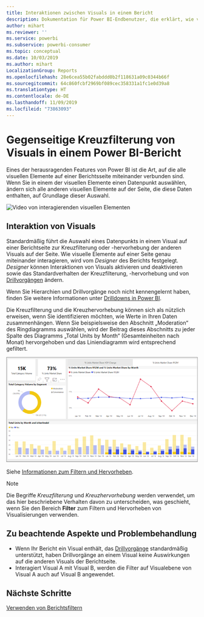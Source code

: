 ```yaml
---
title: Interaktionen zwischen Visuals in einem Bericht
description: Dokumentation für Power BI-Endbenutzer, die erklärt, wie visuelle Elemente auf einer Berichtsseite interagieren.
author: mihart
ms.reviewer: ''
ms.service: powerbi
ms.subservice: powerbi-consumer
ms.topic: conceptual
ms.date: 10/03/2019
ms.author: mihart
LocalizationGroup: Reports
ms.openlocfilehash: 28e6cea55b02fabddd0b2f118631a09c0344b66f
ms.sourcegitcommit: 64c860fcbf2969bf089cec358331a1fc1e0d39a8
ms.translationtype: HT
ms.contentlocale: de-DE
ms.lasthandoff: 11/09/2019
ms.locfileid: "73863093"
---
```

# <a name="how-visuals-cross-filter-each-other-in-a-power-bi-report"></a>Gegenseitige Kreuzfilterung von Visuals in einem Power BI-Bericht
Eines der herausragenden Features von Power BI ist die Art, auf die alle visuellen Elemente auf einer Berichtsseite miteinander verbunden sind. Wenn Sie in einem der visuellen Elemente einen Datenpunkt auswählen, ändern sich alle anderen visuellen Elemente auf der Seite, die diese Daten enthalten, auf Grundlage dieser Auswahl. 

![Video von interagierenden visuellen Elementen](media/end-user-interactions/interactions.gif)

## <a name="how-visuals-interact-with-each-other"></a>Interaktion von Visuals

Standardmäßig führt die Auswahl eines Datenpunkts in einem Visual auf einer Berichtseite zur Kreuzfilterung oder -hervorhebung der anderen Visuals auf der Seite. Wie visuelle Elemente auf einer Seite genau miteinander interagieren, wird vom *Designer* des Berichts festgelegt. *Designer* können Interaktionen von Visuals aktivieren und deaktivieren sowie das Standardverhalten der Kreuzfilterung, -hervorhebung und von [Drillvorgängen](end-user-drill.md) ändern. 

Wenn Sie Hierarchien und Drillvorgänge noch nicht kennengelernt haben, finden Sie weitere Informationen unter [Drilldowns in Power BI](end-user-drill.md). 

Die Kreuzfilterung und die Kreuzhervorhebung können sich als nützlich erweisen, wenn Sie identifizieren möchten, wie Werte in Ihren Daten zusammenhängen. Wenn Sie beispielsweise den Abschnitt „Moderation“ des Ringdiagramms auswählen, wird der Beitrag dieses Abschnitts zu jeder Spalte des Diagramms „Total Units by Month“ (Gesamteinheiten nach Monat) hervorgehoben und das Liniendiagramm wird entsprechend gefiltert.

![Darstellung von interagierenden Visuals](media/end-user-interactions/power-bi-interactions.png)

Siehe [Informationen zum Filtern und Hervorheben](end-user-report-filter.md). 


  
> [!NOTE]
> Die Begriffe *Kreuzfilterung* und *Kreuzhervorhebung* werden verwendet, um das hier beschriebene Verhalten davon zu unterscheiden, was geschieht, wenn Sie den Bereich **Filter** zum Filtern und Hervorheben von Visualisierungen verwenden.  

## <a name="considerations-and-troubleshooting"></a>Zu beachtende Aspekte und Problembehandlung
- Wenn Ihr Bericht ein Visual enthält, das [Drillvorgänge](end-user-drill.md) standardmäßig unterstützt, haben Drillvorgänge an einem Visual keine Auswirkungen auf die anderen Visuals der Berichtseite.     
- Interagiert Visual A mit Visual B, werden die Filter auf Visualebene von Visual A auch auf Visual B angewendet.

## <a name="next-steps"></a>Nächste Schritte
[Verwenden von Berichtsfiltern](../power-bi-how-to-report-filter.md)
